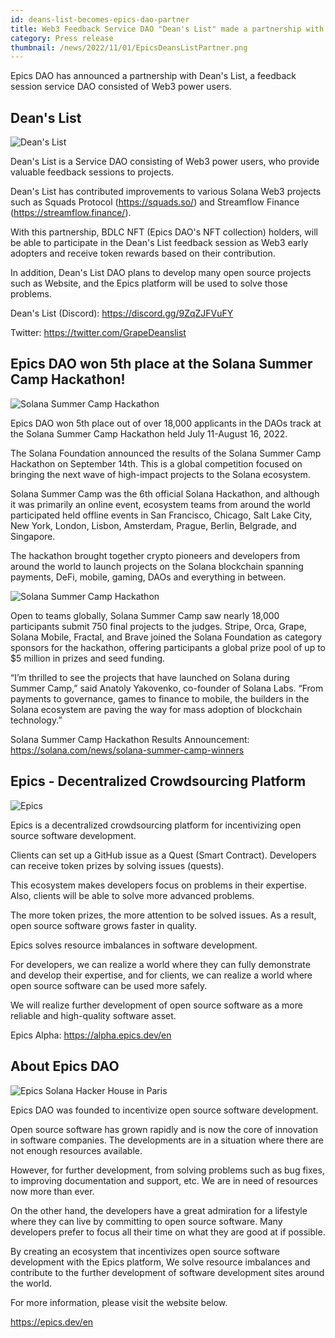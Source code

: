 ```yaml
---
id: deans-list-becomes-epics-dao-partner
title: Web3 Feedback Service DAO "Dean's List" made a partnership with Epics DAO
category: Press release
thumbnail: /news/2022/11/01/EpicsDeansListPartner.png
---
```


Epics DAO has announced a partnership with Dean's List, a feedback session
service DAO consisted of Web3 power users.

## Dean's List

![Dean's List](/news/2022/11/01/DeansListPop.png)

Dean's List is a Service DAO consisting of Web3 power users, who provide
valuable feedback sessions to projects.

Dean's List has contributed improvements to various Solana Web3 projects such as
Squads Protocol (https://squads.so/) and Streamflow Finance
(https://streamflow.finance/).

With this partnership, BDLC NFT (Epics DAO's NFT collection) holders, will be
able to participate in the Dean's List feedback session as Web3 early adopters
and receive token rewards based on their contribution.

In addition, Dean's List DAO plans to develop many open source projects such as
Website, and the Epics platform will be used to solve those problems.

Dean's List (Discord): https://discord.gg/9ZqZJFVuFY

Twitter: https://twitter.com/GrapeDeanslist

## Epics DAO won 5th place at the Solana Summer Camp Hackathon!

![Solana Summer Camp Hackathon](/news/2022/09/15/solana-summer-camp-hackathon.jpg)

Epics DAO won 5th place out of over 18,000 applicants in the DAOs track at the
Solana Summer Camp Hackathon held July 11-August 16, 2022.

The Solana Foundation announced the results of the Solana Summer Camp Hackathon
on September 14th. This is a global competition focused on bringing the next
wave of high-impact projects to the Solana ecosystem.

Solana Summer Camp was the 6th official Solana Hackathon, and although it was
primarily an online event, ecosystem teams from around the world participated
held offline events in San Francisco, Chicago, Salt Lake City, New York, London,
Lisbon, Amsterdam, Prague, Berlin, Belgrade, and Singapore.

The hackathon brought together crypto pioneers and developers from around the
world to launch projects on the Solana blockchain spanning payments, DeFi,
mobile, gaming, DAOs and everything in between.

![Solana Summer Camp Hackathon](/news/2022/09/15/solana-summer-camp-image.png)

Open to teams globally, Solana Summer Camp saw nearly 18,000 participants submit
750 final projects to the judges. Stripe, Orca, Grape, Solana Mobile, Fractal,
and Brave joined the Solana Foundation as category sponsors for the hackathon,
offering participants a global prize pool of up to $5 million in prizes and seed
funding.

“I’m thrilled to see the projects that have launched on Solana during Summer
Camp,” said Anatoly Yakovenko, co-founder of Solana Labs. “From payments to
governance, games to finance to mobile, the builders in the Solana ecosystem are
paving the way for mass adoption of blockchain technology.”

Solana Summer Camp Hackathon Results Announcement:
https://solana.com/news/solana-summer-camp-winners

## Epics - Decentralized Crowdsourcing Platform

![Epics](/news/2022/07/19/EpicsBusinessModelEN.png)

Epics is a decentralized crowdsourcing platform for incentivizing open source
software development.

Clients can set up a GitHub issue as a Quest (Smart Contract). Developers can
receive token prizes by solving issues (quests).

This ecosystem makes developers focus on problems in their expertise. Also,
clients will be able to solve more advanced problems.

The more token prizes, the more attention to be solved issues. As a result, open
source software grows faster in quality.

Epics solves resource imbalances in software development.

For developers, we can realize a world where they can fully demonstrate and
develop their expertise, and for clients, we can realize a world where open
source software can be used more safely.

We will realize further development of open source software as a more reliable
and high-quality software asset.

Epics Alpha: https://alpha.epics.dev/en

## About Epics DAO

![Epics Solana Hacker House in Paris](/news/2022/07/19/KawasakiSpeechStage.jpg)

Epics DAO was founded to incentivize open source software development.

Open source software has grown rapidly and is now the core of innovation in
software companies. The developments are in a situation where there are not
enough resources available.

However, for further development, from solving problems such as bug fixes, to
improving documentation and support, etc. We are in need of resources now more
than ever.

On the other hand, the developers have a great admiration for a lifestyle where
they can live by committing to open source software. Many developers prefer to
focus all their time on what they are good at if possible.

By creating an ecosystem that incentivizes open source software development with
the Epics platform, We solve resource imbalances and contribute to the further
development of software development sites around the world.

For more information, please visit the website below.

https://epics.dev/en
